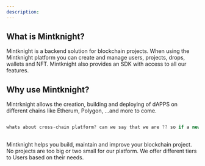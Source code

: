 ```yaml
---
description: 
---
```


## What is Mintknight?

Mintknight is a backend solution for blockchain projects. When using the Mintknight platform you can create and manage users, projects, drops, wallets and NFT. Mintknight also provides an SDK with access to all our features.

## Why use Mintknight?
Mintrknight allows the creation, building and deploying of dAPPS on different chains like Etherum, Polygon, ...and more to come.

```javascript

whats about cross-chain platform? can we say that we are ?? so if a new chain appears we could easily transfer to a new chain
 
```

Mintknight helps you build, maintain and improve your blockchain project. No projects are too big or two small for our platform. We offer different tiers to Users based on their needs.
